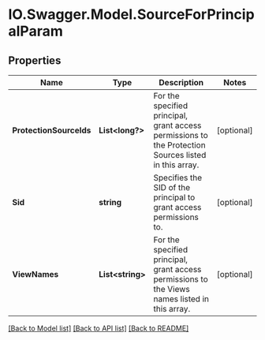 # IO.Swagger.Model.SourceForPrincipalParam
## Properties

Name | Type | Description | Notes
------------ | ------------- | ------------- | -------------
**ProtectionSourceIds** | **List&lt;long?&gt;** | For the specified principal, grant access permissions to the Protection Sources listed in this array. | [optional] 
**Sid** | **string** | Specifies the SID of the principal to grant access permissions to. | [optional] 
**ViewNames** | **List&lt;string&gt;** | For the specified principal, grant access permissions to the Views names listed in this array. | [optional] 

[[Back to Model list]](../README.md#documentation-for-models) [[Back to API list]](../README.md#documentation-for-api-endpoints) [[Back to README]](../README.md)


